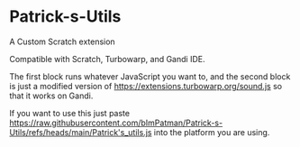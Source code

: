 # Patrick-s-Utils
A Custom Scratch extension

Compatible with Scratch, Turbowarp, and Gandi IDE.

The first block runs whatever JavaScript you want to, and the second block is just a modified version of https://extensions.turbowarp.org/sound.js so that it works on Gandi.

If you want to use this just paste https://raw.githubusercontent.com/bImPatman/Patrick-s-Utils/refs/heads/main/Patrick's_utils.js into the platform you are using.
